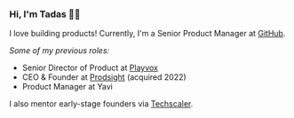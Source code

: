 ### Hi, I'm Tadas 👋👋

I love building products! Currently, I'm a Senior Product Manager at [GitHub](https://github.com).

_Some of my previous roles:_
- Senior Director of Product at [Playvox](https://www.playvox.com/)
- CEO & Founder at [Prodsight](https://www.linkedin.com/company/prodsight/) (acquired 2022)
- Product Manager at Yavi

I also mentor early-stage founders via [Techscaler](https://www.techscaler.co.uk/).
